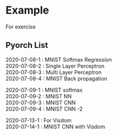 # Example
For exercise

Pyorch List
----------------------

2020-07-08-1 : MNIST Softmax Regression   
2020-07-08-2 : Single Layer Perceptron    
2020-07-08-3 : Multi Layer Perceptron   
2020-07-08-4 : MNIST Back propagation   

2020-07-09-1 : MNIST softmax  
2020-07-09-2 : MNIST NN   
2020-07-09-3 : MNIST CNN  
2020-07-09-4 : MNIST CNN -2   

2020-07-13-1 : For Visdom   
2020-07-14-1 : MNIST CNN with Visdom
